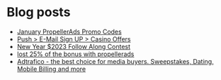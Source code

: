 # Blog posts
<!-- BLOG-POST-LIST:START -->
- [January PropellerAds Promo Codes](https://afflift.com/f/threads/january-propellerads-promo-codes.10169/)
- [Push &gt; E-Mail Sign UP &gt; Casino Offers](https://afflift.com/f/threads/push-e-mail-sign-up-casino-offers.8155/)
- [New Year $2023 Follow Along Contest](https://afflift.com/f/threads/new-year-2023-follow-along-contest.10177/)
- [lost 25% of the bonus with propellerads](https://afflift.com/f/threads/lost-25-of-the-bonus-with-propellerads.10189/)
- [Adtrafico - the best choice for media buyers. Sweepstakes, Dating, Mobile Billing and more](https://afflift.com/f/threads/adtrafico-the-best-choice-for-media-buyers-sweepstakes-dating-mobile-billing-and-more.4312/)
<!-- BLOG-POST-LIST:END -->
